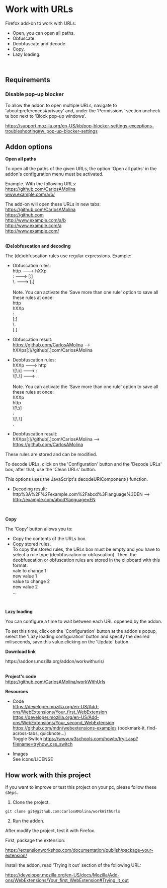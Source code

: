 # Work with URLs

Firefox add-on to work with URLs:
- Open, you can open all paths.
- Obfuscate.
- Deobfuscate and decode.
- Copy.
- Lazy loading.
<br/>

## Requirements

### Disable pop-up blocker

To allow the addon to open multiple URLs, navigate to 'about:preferences#privacy' and, under the 'Permissions' section uncheck te box next to 'Block pop-up windows'.

https://support.mozilla.org/en-US/kb/pop-blocker-settings-exceptions-troubleshooting#w_pop-up-blocker-settings

## Addon options

**Open all paths**

To open all the paths of the given URLs, the option 'Open all paths' in the addon's configuration menu must be activated.  

Example. With the following URLs:  
https://github.com/CarlosAMolina  
www.example.com/a/b/  

The add-on will open these URLs in new tabs:  
https://github.com/CarlosAMolina  
https://github.com  
http://www.example.com/a/b  
http://www.example.com/a  
http://www.example.com/  
<br/>

**(De)obfuscation and decoding**

The (de)obfuscation rules use regular expressions. Example:  
- Obfuscation rules:  
http ---> hXXp  
: ---> [:]  
\\. ---> [.]<br/><br/>
Note. You can activate the 'Save more than one rule' option to save all these rules at once:  
http  
hXXp  
:  
[:]  
\\.  
[.]  
- Obfuscation result:  
https://github.com/CarlosAMolina --> hXXps[:]//github[.]com/CarlosAMolina  

- Deobfuscation rules:  
hXXp ---> http  
\\[\\:\\] ---> :  
\\[\\.\\] ---> .<br/><br/>
Note. You can activate the 'Save more than one rule' option to save all these rules at once:  
hXXp  
http  
\\[\\:\\]  
:  
\\[\\.\\]  
.  
- Deobfuscation result:  
hXXps[:]//github[.]com/CarlosAMolina --> https://github.com/CarlosAMolina  

These rules are stored and can be modified.  

To decode URLs, click on the 'Configuration' button and the 'Decode URLs' box, after that, use the 'Clean URLs' button.  

This options uses the JavaScript's decodeURIComponent() function.  

- Decoding result:  
http%3A%2F%2Fexample.com%2Fabcd%3Flanguage%3DEN --> http://example.com/abcd?language=EN 
<br/>

**Copy**  

The 'Copy' button allows you to:  
- Copy the contents of the URLs box.  
- Copy stored rules.  
To copy the stored rules, the URLs box must be empty and you have to select a rule type (deobfuscation or obfuscation). Then, the deobfuscation or obfuscation rules are stored in the clipboard with this format:  
vale to change 1  
new value 1  
value to change 2  
new value 2  
...  
<br/>

**Lazy loading**

You can configure a time to wait between each URL oppened by the addon.

To set this time, click on the 'Configuration' button at the addon's popup, select the 'Lazy loading configuration' button and specify the desired miliseconds, save this value clicking on the 'Update' button.

**Download link**  
<p>https://addons.mozilla.org/addon/workwithurls/
<br/>
<br/>

**Project's code**  
https://github.com/CarlosAMolina/workWithUrls

**Resources**
- Code  
https://developer.mozilla.org/en-US/Add-ons/WebExtensions/Your_first_WebExtension  
https://developer.mozilla.org/en-US/Add-ons/WebExtensions/Your_second_WebExtension  
https://github.com/mdn/webextensions-examples (bookmark-it, find-across-tabs, quicknote...)  
Toggle Switch https://www.w3schools.com/howto/tryit.asp?filename=tryhow_css_switch  

- Images  
See icons/LICENSE

## How work with this project

If you want to improve or test this project on your pc, please follow these steps.

1. Clone the project.

~~~
git clone git@github.com:CarlosAMolina/workWithUrls
~~~

2. Run the addon.

After modify the project, test it with Firefox.

First, package the extension:

https://extensionworkshop.com/documentation/publish/package-your-extension/

Install the addon, read 'Trying it out' section of the following URL:

https://developer.mozilla.org/en-US/docs/Mozilla/Add-ons/WebExtensions/Your_first_WebExtension#Trying_it_out
